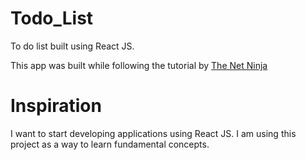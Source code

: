 # Todo_List

To do list built using React JS.

This app was built while following the tutorial by [The Net Ninja](https://www.youtube.com/watch?v=uLHFPt9B2Os&list=PL4cUxeGkcC9ixPU-QkScoRBVxtPPzVjrQ&index=9)

# Inspiration

I want to start developing applications using React JS. I am using this project as a way to learn fundamental concepts. 
